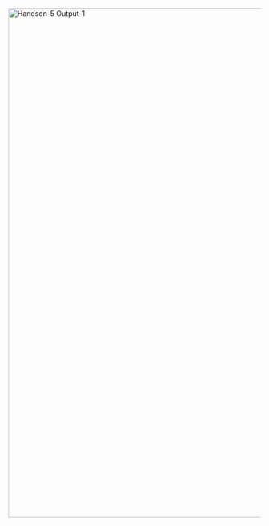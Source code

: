 <img width="742" height="1018" alt="Handson-5 Output-1" src="https://github.com/user-attachments/assets/4f6b49d0-4810-4c05-814f-56f65c76cea5" />
